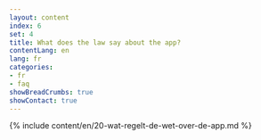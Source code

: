 ```yaml
---
layout: content
index: 6
set: 4
title: What does the law say about the app?
contentLang: en
lang: fr
categories:
- fr
- faq
showBreadCrumbs: true
showContact: true
---
```

{% include content/en/20-wat-regelt-de-wet-over-de-app.md %}
